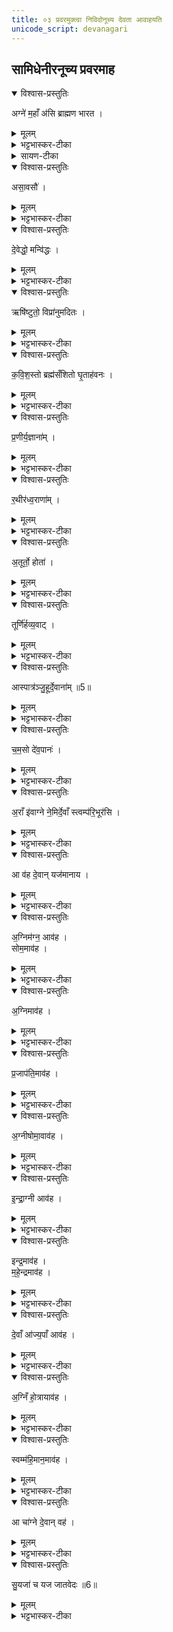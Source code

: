```yaml
---
title: ०३ प्रवरमुक्त्वा निविदोनूच्य देवता आवाहयति
unicode_script: devanagari
---
```


## सामिधेनीरनूच्य प्रवरमाह
<details open><summary>विश्वास-प्रस्तुतिः</summary>

अग्ने॑ म॒हाँ अ॑सि ब्राह्मण भारत ।  
</details>

<details><summary>मूलम्</summary>

अग्ने॑ म॒हाँ अ॑सि ब्राह्मण भारत ।  
</details>

<details><summary>भट्टभास्कर-टीका</summary>

1सामिधेनीरनूच्य प्रवरमाह - अग्ने महान् असीति ॥ हे अग्ने! स्वभावत एव त्वं महानसि । रुत्वानुनासिकावुक्तौ । अयं च अपरो महत्त्वहेतुः अस्तीत्याह - हे ब्राह्मण! ब्राह्मणानां संबन्धिन्! तैराराधितत्वात्, जात्या वा ब्राह्मणोसि । किञ्च - हे भारत! देवभरणपराः यजमानाः भरताः तेषा संबन्धिन्! स्वयं च देवेभ्यो हव्यस्य भर्तः! ।  
</details>

<details><summary>सायण-टीका</summary>

अथ नवमे प्रवर-मन्त्रस्य निगदस्य स्रुग्-आदापन-निगदस्य च व्याख्यानं प्रवर्तते। ते च निगदादयो मन्त्र-काण्डे समाम्नाताः।  

कल्पः —  “अथ निवित्-पदान्य् अन्वाह देवेद्धो मन्विद्ध इति सप्तमे स्वनिति अथ चतसृषु” इति।  
पाठस् तु—  


> अग्ने महा ँ असि ब्राह्मण भारत।  
> असाव् असौ।  
> देवेद्धो मन्विद्धः।  
> ऋषि-ष्टुतो विप्रानुमदितः।  
> कवि-शस्तो ब्रह्म-संशितो घृताहवनः।  
> प्रणीर् यज्ञानाम्।  
> रथीर् अध्वराणाम्।  
> अतूर्तो होता।  
> तूर्णिर् हव्यवाट्।  
> आस्पात्रं जुहूर् देवानाम्।  
> चमसो देव-पानः।  
> अरा ँ इवाग्ने नेमिर् देवान् त्वं परिभूर् असि।  
> आ वह देवान् यजमानाय। (ब्रा. का. ३ प्र. ५ अ. ३) 

इति।   
अत्राग्ने "महान्" इत्य् आरभ्य "असाव् असौ" इत्य् अन्तः प्रवर-मन्त्रः। अवशिष्टा निविन्-मन्त्राः। तेषाम् अर्थं ब्राह्मण-व्याख्यान-मुखेनैव स्पष्टीकरिष्यामः।
</details>

<details open><summary>विश्वास-प्रस्तुतिः</summary>

असा॒वसौ॑ ।  
</details>

<details><summary>मूलम्</summary>

असा॒वसौ॑ ।  
</details>

<details><summary>भट्टभास्कर-टीका</summary>

अथ यजमानविशेषसम्बन्धेनाग्नेः महानुभावत्वमाह - असावसौ पूर्वस्याविद्यमानत्वात् द्वयोरप्यामन्त्रिताद्युदात्तत्वम् । प्रवराम्नाताः यजमानगोत्रर्षयः सामान्येन निर्दिश्यन्ते । नेदं द्विर्वचनम्, तेन द्वितीयस्यानुदात्तत्वाभावः । यथाप्रवरं मन्त्रविशेषा निर्देष्टव्याः । यथा - भार्गव च्यावनाप्नवानौर्व जामदग्न्य इति । भृगूणाममुतोऽर्वाञ्चः प्रतीयन्ते । तत्र भार्गवादिशब्दैः भृग्वादिसंबन्धितया तैराराधितोऽग्निरुच्यते ॥
</details>

<details open><summary>विश्वास-प्रस्तुतिः</summary>

दे॒वेद्धो॒ मन्वि॑द्धः ।  
</details>

<details><summary>मूलम्</summary>

दे॒वेद्धो॒ मन्वि॑द्धः ।  
</details>

<details><summary>भट्टभास्कर-टीका</summary>

2प्रवरमुक्त्वा निविदोऽन्वाह - देवेद्धः देवैः ऋत्विग्भिः अमरैर्वा इन्धितः । सर्वत्र 'तृतीया कर्मणि इति पूर्वपदप्रकृतिस्वरत्वम् । मन्विद्धः मनुनाऽपि देवार्थं प्रागेवेद्धः ।  
</details>

<details open><summary>विश्वास-प्रस्तुतिः</summary>

ऋषि॑ष्टुतो॒ विप्रा॑नुमदितः ।  
</details>

<details><summary>मूलम्</summary>

ऋषि॑ष्टुतो॒ विप्रा॑नुमदितः ।  
</details>

<details><summary>भट्टभास्कर-टीका</summary>

ऋषिष्टुतः ऋषिभिः दर्शनवद्भिरपि भृग्वादिभिः स्तुतः । विप्रानुमदितः विप्रैः मेधावद्भिः श्रुतवद्भिः अनुमदितः अनुमोदितः ।  
</details>

<details open><summary>विश्वास-प्रस्तुतिः</summary>

क॒वि॒श॒स्तो ब्रह्म॑सँशितो घृ॒ताह॑वनः ।  
</details>

<details><summary>मूलम्</summary>

क॒वि॒श॒स्तो ब्रह्म॑सँशितो घृ॒ताह॑वनः ।  
</details>

<details><summary>भट्टभास्कर-टीका</summary>

कविशस्तः कविषु क्रान्तदर्शनेषु शस्तः । ब्रह्मसंशितः ब्रह्मणा ऋगादिना मन्त्रेण निशितीकृतः घृताहवनः घृतनिर्वर्तिताहुतिः, प्रियतमत्वात्तस्याः ।  
</details>

<details open><summary>विश्वास-प्रस्तुतिः</summary>

प्र॒णीर्य॒ज्ञाना॑म् ।  
</details>

<details><summary>मूलम्</summary>

प्र॒णीर्य॒ज्ञाना॑म् ।  
</details>

<details><summary>भट्टभास्कर-टीका</summary>

प्रणीः प्रकृष्टो नेता यज्ञानाम् ।  
</details>

<details open><summary>विश्वास-प्रस्तुतिः</summary>

र॒थीर॑ध्व॒राणा॑म् ।  
</details>

<details><summary>मूलम्</summary>

र॒थीर॑ध्व॒राणा॑म् ।  
</details>

<details><summary>भट्टभास्कर-टीका</summary>

रथीः रंहयिता अध्वराणां देवेषु । 'इयाडियाजीकाराणामुपसंख्यानम्' इतीकारः । ताद्धर्म्यात्ताच्छब्द्यम् ।  
</details>

<details open><summary>विश्वास-प्रस्तुतिः</summary>

अ॒तूर्तो॒ होता॑ ।  
</details>

<details><summary>मूलम्</summary>

अ॒तूर्तो॒ होता॑ ।  
</details>

<details><summary>भट्टभास्कर-टीका</summary>

अतूर्तः केनचिदपि हिंसितुमशक्यः होता देवानामाह्वाता । तुर्वी हिंसायाम् ।  
</details>

<details open><summary>विश्वास-प्रस्तुतिः</summary>

तूर्णि॑र्हव्य॒वाट् ।  
</details>

<details><summary>मूलम्</summary>

तूर्णि॑र्हव्य॒वाट् ।  
</details>

<details><summary>भट्टभास्कर-टीका</summary>

त्रूणिः सर्वदुरितोत्तीर्णः दुरितेभ्यस्तारयिता वा । हव्यवाट् हव्यानां वोढा देवेषु । 'वहश्च' इति ण्विः ।  
</details>

<details open><summary>विश्वास-प्रस्तुतिः</summary>

आस्पात्र॑ञ्जु॒हूर्दे॒वाना॑म् ॥5॥  
</details>

<details><summary>मूलम्</summary>

आस्पात्र॑ञ्जु॒हूर्दे॒वाना॑म् ॥5॥  
</details>

<details><summary>भट्टभास्कर-टीका</summary>

आस्पात्रं अयोमयं पात्रं अयसा निर्मिता जुहूरिव देवानां प्रियत्वात् । देवेषु च प्रोक्षणसाधनत्वात्, यथा जुह्वाग्नौ प्रक्षिप्यते एवमग्निना देवेषु हविः प्रक्षिप्यते । अयसो लोपश्छान्दसः । अयस्मयादित्वाद्भत्वम्, वनस्पत्यादित्वात् आद्युदात्तत्वम् ।  
</details>

<details open><summary>विश्वास-प्रस्तुतिः</summary>

च॒म॒सो दे॑व॒पानः॑ ।  
</details>

<details><summary>मूलम्</summary>

च॒म॒सो दे॑व॒पानः॑ ।  
</details>

<details><summary>भट्टभास्कर-टीका</summary>

चमसः पानपात्रं, चमु अदने । देवपानः देवाः पिबन्ति येन देवपानार्हः ।  
</details>

<details open><summary>विश्वास-प्रस्तुतिः</summary>

अ॒राँ इ॑वाग्ने ने॒मिर्दे॒वाँ स्त्वम्प॑रि॒भूर॑सि ।  
</details>

<details><summary>मूलम्</summary>

अ॒राँ इ॑वाग्ने ने॒मिर्दे॒वाँ स्त्वम्प॑रि॒भूर॑सि ।  
</details>

<details><summary>भट्टभास्कर-टीका</summary>

अरानित्यादि । हे अग्ने! अरान् नेमिरिव देवान् परिभूः परितो भावयिता त्वमसि । 'अभित परितः' इति द्वितीया । गतार्थत्वात्तसेरप्रयोगः ।  
</details>

<details open><summary>विश्वास-प्रस्तुतिः</summary>

आ व॑ह दे॒वान् यज॑मानाय ।  
</details>

<details><summary>मूलम्</summary>

आ व॑ह दे॒वान् यज॑मानाय ।  
</details>

<details><summary>भट्टभास्कर-टीका</summary>

स त्वमावह सन्निधापय देवान् यजमानाय यजमानार्थं यागनिर्वृत्त्यर्थम् । यथोक्तगुणकस्त्वमेव तत्र प्रभुरिति ॥
</details>

<details open><summary>विश्वास-प्रस्तुतिः</summary>

अ॒ग्निम॑ग्न॒ आव॑ह ।  
सोम॒माव॑ह ।  
</details>

<details><summary>मूलम्</summary>

अ॒ग्निम॑ग्न॒ आव॑ह ।  
सोम॒माव॑ह ।  
</details>

<details><summary>भट्टभास्कर-टीका</summary>

3निविदोऽनूच्य देवता आवाहयति या यक्ष्यमाणा भवन्ति - अग्निमित्यादि ॥ आवाह्यत्वेनावोढृत्वेन चोभाभ्यां धर्माभ्यां एकोऽग्रिः स्मर्यते । तत्र यष्टव्यात्मा आवाह्यः । भोक्तृत्वेन स्थितः आवोढा । तत्राग्निस्सोमश्चाज्यभागयोः ।  
</details>

<details open><summary>विश्वास-प्रस्तुतिः</summary>

अ॒ग्निमाव॑ह ।  
</details>

<details><summary>मूलम्</summary>

अ॒ग्निमाव॑ह ।  
</details>

<details><summary>भट्टभास्कर-टीका</summary>

अथाग्निराग्नेयस्याष्टाकपालस्य ।  
</details>

<details open><summary>विश्वास-प्रस्तुतिः</summary>

प्र॒जाप॑ति॒माव॑ह ।   
</details>

<details><summary>मूलम्</summary>

प्र॒जाप॑ति॒माव॑ह ।   
</details>

<details><summary>भट्टभास्कर-टीका</summary>

प्रजापतिरुपांशुयाजस्य ।  
</details>

<details open><summary>विश्वास-प्रस्तुतिः</summary>

अ॒ग्नीषोमा॒वाव॑ह ।   
</details>

<details><summary>मूलम्</summary>

अ॒ग्नीषोमा॒वाव॑ह ।   
</details>

<details><summary>भट्टभास्कर-टीका</summary>

अग्नीषोमावग्नीषोमीयस्य एकादशकपालस्य ।  
</details>

<details open><summary>विश्वास-प्रस्तुतिः</summary>

इ॒न्द्रा॒ग्नी आव॑ह ।    
</details>

<details><summary>मूलम्</summary>

इ॒न्द्रा॒ग्नी आव॑ह ।    
</details>

<details><summary>भट्टभास्कर-टीका</summary>

इन्द्राग्नी ऐन्द्राग्नस्य एकादशकपालस्य अमावास्यायां सन्नयतः ।  
</details>

<details open><summary>विश्वास-प्रस्तुतिः</summary>

इन्द्र॒माव॑ह ।    
म॒हे॒न्द्रमाव॑ह ।    
</details>

<details><summary>मूलम्</summary>

इन्द्र॒माव॑ह ।    
म॒हे॒न्द्रमाव॑ह ।    
</details>

<details><summary>भट्टभास्कर-टीका</summary>

इन्द्रमहेन्द्रौ सान्नाय्यस्य ।  
</details>

<details open><summary>विश्वास-प्रस्तुतिः</summary>

दे॒वाँ आ॑ज्य॒पाँ आव॑ह ।  
</details>

<details><summary>मूलम्</summary>

दे॒वाँ आ॑ज्य॒पाँ आव॑ह ।  
</details>

<details><summary>भट्टभास्कर-टीका</summary>

देवाः आज्यपाः प्रयाजादीनाम् ।  
</details>

<details open><summary>विश्वास-प्रस्तुतिः</summary>

अ॒ग्निँ हो॒त्रायाव॑ह ।  
</details>

<details><summary>मूलम्</summary>

अ॒ग्निँ हो॒त्रायाव॑ह ।  
</details>

<details><summary>भट्टभास्कर-टीका</summary>

अथाग्निः स्विष्टकृतं होत्राय यज्ञाय यज्ञत्वाय आवह । होतव्याय वा हविषे, तस्य स्विष्टत्वाय ।  
</details>

<details open><summary>विश्वास-प्रस्तुतिः</summary>

स्वम्म॑हि॒मान॒माव॑ह ।  
</details>

<details><summary>मूलम्</summary>

स्वम्म॑हि॒मान॒माव॑ह ।  
</details>

<details><summary>भट्टभास्कर-टीका</summary>

तदर्थं स्वं आत्मीय महिमानं महत्त्वं आवह ।  
</details>

<details open><summary>विश्वास-प्रस्तुतिः</summary>

आ चा॑ग्ने दे॒वान् वह॑ ।  
</details>

<details><summary>मूलम्</summary>

आ चा॑ग्ने दे॒वान् वह॑ ।  
</details>

<details><summary>भट्टभास्कर-टीका</summary>

हे अग्ने! इत्थं देवान्यष्टव्यानावह ।  
</details>

<details open><summary>विश्वास-प्रस्तुतिः</summary>

सु॒यजा॑ च यज जातवेदः ॥6॥  
</details>

<details><summary>मूलम्</summary>

सु॒यजा॑ च यज जातवेदः ॥6॥  
</details>

<details><summary>भट्टभास्कर-टीका</summary>

तत आहूतान् सुयजा शोभनयजनेन यागेन यज च हे जातवेदः! जातप्रमाज्ञान! जानासि हि तथा कर्तुम् । 'चवायोगे प्रथमा' इति प्रथमा तिङ्विभक्तिर्निहन्यते ॥


इति तैत्तिरीये ब्राह्मणे तृतीये पञ्चमे इष्टिहौत्रे तृतीयोऽनुवाकः ॥  

</details>

